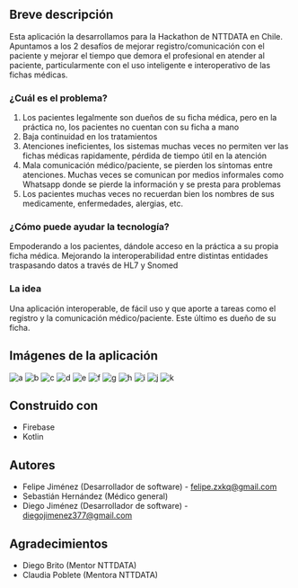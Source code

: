 ## Breve descripción

Esta aplicación la desarrollamos para la Hackathon de NTTDATA en Chile. Apuntamos a los 2 desafíos de mejorar registro/comunicación con el paciente y mejorar el tiempo
que demora el profesional en atender al paciente, particularmente con el uso inteligente e interoperativo de las fichas médicas.

### ¿Cuál es el problema?

1) Los pacientes legalmente son dueños de su ficha médica, pero en la práctica no, los pacientes no cuentan con su ficha a mano
2) Baja continuidad en los tratamientos
3) Atenciones ineficientes, los sistemas muchas veces no permiten ver las fichas médicas rapidamente, pérdida de tiempo útil en la atención
4) Mala comunicación médico/paciente, se pierden los síntomas entre atenciones. Muchas veces se comunican por medios informales como Whatsapp donde se pierde la información
y se presta para problemas
5) Los pacientes muchas veces no recuerdan bien los nombres de sus medicamente, enfermedades, alergias, etc.

### ¿Cómo puede ayudar la tecnología?

Empoderando a los pacientes, dándole acceso en la práctica a su propia ficha médica. Mejorando la interoperabilidad entre distintas entidades traspasando datos a través de HL7 y Snomed

### La idea

Una aplicación interoperable, de fácil uso y que aporte a tareas como el registro y la comunicación médico/paciente. Este último es dueño de su ficha.


## Imágenes de la aplicación
![a](https://i.imgur.com/spXOcQb.png)
![b](https://i.imgur.com/enZhKqk.png)
![c](https://i.imgur.com/JR1AKhH.jpg)
![d](https://i.imgur.com/fHaGVzV.jpg)
![e](https://i.imgur.com/QuNtpwz.jpg)
![f](https://i.imgur.com/DiPKgBC.jpg)
![g](https://i.imgur.com/O8eA6uV.jpg)
![h](https://i.imgur.com/UYRjqw7.jpg)
![i](https://i.imgur.com/eCilhUO.jpg)
![j](https://i.imgur.com/ysPBR1V.jpg)
![k](https://i.imgur.com/IUkbNwc.jpg)


## Construido con

- Firebase
- Kotlin


## Autores

* Felipe Jiménez (Desarrollador de software) - felipe.zxkq@gmail.com 
* Sebastián Hernández (Médico general)
* Diego Jiménez (Desarrollador de software) - diegojimenez377@gmail.com




## Agradecimientos

* Diego Brito (Mentor NTTDATA)
* Claudia Poblete (Mentora NTTDATA)
